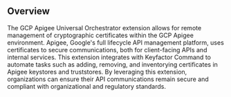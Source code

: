 ## Overview

The GCP Apigee Universal Orchestrator extension allows for remote management of cryptographic certificates within the GCP Apigee environment. Apigee, Google's full lifecycle API management platform, uses certificates to secure communications, both for client-facing APIs and internal services. This extension integrates with Keyfactor Command to automate tasks such as adding, removing, and inventorying certificates in Apigee keystores and truststores. By leveraging this extension, organizations can ensure their API communications remain secure and compliant with organizational and regulatory standards.

